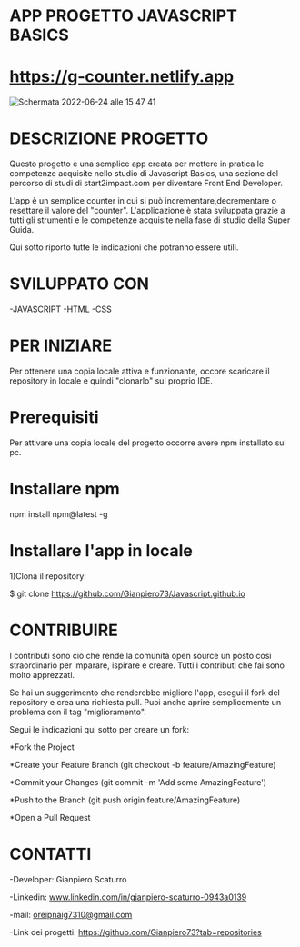 # APP PROGETTO JAVASCRIPT BASICS

# https://g-counter.netlify.app

![Schermata 2022-06-24 alle 15 47 41](https://user-images.githubusercontent.com/80164691/175549235-dfcb5830-1786-4247-921d-830407c5fe9e.png)

# DESCRIZIONE PROGETTO
Questo progetto è una semplice app creata per mettere in pratica le competenze acquisite nello studio di Javascript Basics, una sezione del percorso di studi di start2impact.com per diventare Front End Developer. 

L'app è un semplice counter in cui si può incrementare,decrementare o resettare il valore del "counter".
L'applicazione è stata sviluppata grazie a tutti gli strumenti e le competenze acquisite nella fase di studio della Super Guida.

Qui sotto riporto tutte le indicazioni che potranno essere utili.
 
# SVILUPPATO CON

-JAVASCRIPT
-HTML
-CSS

# PER INIZIARE
Per ottenere una copia locale attiva e funzionante, occore scaricare il repository in locale e quindi "clonarlo" sul proprio IDE.

# Prerequisiti
Per attivare una copia locale del progetto occorre avere npm installato sul pc.

# Installare npm
npm install npm@latest -g
  
# Installare l'app in locale

1)Clona il  repository:

$ git clone https://github.com/Gianpiero73/Javascript.github.io

# CONTRIBUIRE
I contributi sono ciò che rende la comunità open source un posto così straordinario per imparare, ispirare e creare. Tutti i contributi che fai sono molto apprezzati.


Se hai un suggerimento che renderebbe migliore l'app, esegui il fork del repository e crea una richiesta pull. Puoi anche aprire semplicemente un problema con il tag "miglioramento".

Segui le indicazioni qui sotto per creare un fork:


*Fork the Project

*Create your Feature Branch (git checkout -b feature/AmazingFeature)

*Commit your Changes (git commit -m 'Add some AmazingFeature')

*Push to the Branch (git push origin feature/AmazingFeature)

*Open a Pull Request



# CONTATTI

-Developer: Gianpiero Scaturro 

-Linkedin: www.linkedin.com/in/gianpiero-scaturro-0943a0139 

-mail: oreipnaig7310@gmail.com

-Link dei progetti: https://github.com/Gianpiero73?tab=repositories



